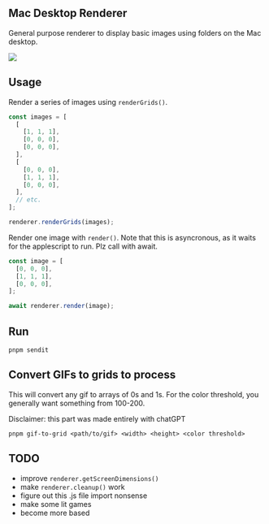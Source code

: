 ## Mac Desktop Renderer

General purpose renderer to display basic images using folders on the Mac desktop.

![](https://media0.giphy.com/media/v1.Y2lkPTc5MGI3NjExNWplNGVtbXNiOWRiMWljbzBsbDAzYTlkNXBmMHhwa2U5andydDVuMCZlcD12MV9pbnRlcm5hbF9naWZfYnlfaWQmY3Q9Zw/FjX4jaTmdBLZMLAUkc/giphy.gif)

## Usage

Render a series of images using `renderGrids()`.

```javascript
const images = [
  [
    [1, 1, 1],
    [0, 0, 0],
    [0, 0, 0],
  ],
  [
    [0, 0, 0],
    [1, 1, 1],
    [0, 0, 0],
  ],
  // etc.
];

renderer.renderGrids(images);
```

Render one image with `render()`. Note that this is asyncronous, as it waits for the applescript to run. Plz call with await.

```javascript
const image = [
  [0, 0, 0],
  [1, 1, 1],
  [0, 0, 0],
];

await renderer.render(image);
```

## Run

```
pnpm sendit
```

## Convert GIFs to grids to process

This will convert any gif to arrays of 0s and 1s. For the color threshold, you generally want something from 100-200.

Disclaimer: this part was made entirely with chatGPT

```
pnpm gif-to-grid <path/to/gif> <width> <height> <color threshold>
```

## TODO

- improve `renderer.getScreenDimensions()`
- make `renderer.cleanup()` work
- figure out this .js file import nonsense
- make some lit games
- become more based
